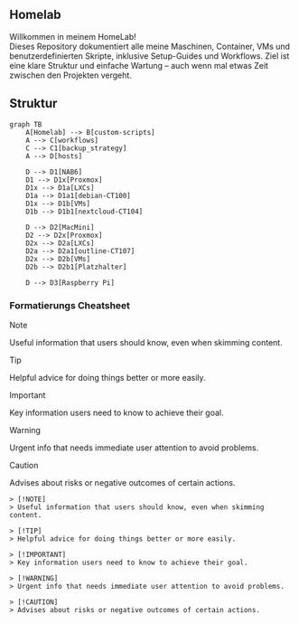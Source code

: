 ## Homelab

Willkommen in meinem HomeLab!  
Dieses Repository dokumentiert alle meine Maschinen, Container, VMs und benutzerdefinierten Skripte, inklusive Setup-Guides und Workflows. Ziel ist eine klare Struktur und einfache Wartung – auch wenn mal etwas Zeit zwischen den Projekten vergeht.

## Struktur

```mermaid
graph TB
    A[Homelab] --> B[custom-scripts]
    A --> C[workflows]
    C --> C1[backup_strategy]
    A --> D[hosts]

    D --> D1[NAB6]
    D1 --> D1x[Proxmox]
    D1x --> D1a[LXCs]
    D1a --> D1a1[debian-CT100]
    D1x --> D1b[VMs]
    D1b --> D1b1[nextcloud-CT104]

    D --> D2[MacMini]
    D2 --> D2x[Proxmox]
    D2x --> D2a[LXCs]
    D2a --> D2a1[outline-CT107]
    D2x --> D2b[VMs]
    D2b --> D2b1[Platzhalter]

    D --> D3[Raspberry Pi]
```

### Formatierungs Cheatsheet

> [!NOTE]
> Useful information that users should know, even when skimming content.

> [!TIP]
> Helpful advice for doing things better or more easily.

> [!IMPORTANT]
> Key information users need to know to achieve their goal.

> [!WARNING]
> Urgent info that needs immediate user attention to avoid problems.

> [!CAUTION]
> Advises about risks or negative outcomes of certain actions.

```
> [!NOTE]
> Useful information that users should know, even when skimming content.

> [!TIP]
> Helpful advice for doing things better or more easily.

> [!IMPORTANT]
> Key information users need to know to achieve their goal.

> [!WARNING]
> Urgent info that needs immediate user attention to avoid problems.

> [!CAUTION]
> Advises about risks or negative outcomes of certain actions.
```
